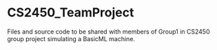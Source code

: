 # CS2450_TeamProject
Files and source code to be shared with members of Group1 in CS2450 group project simulating a BasicML machine.
